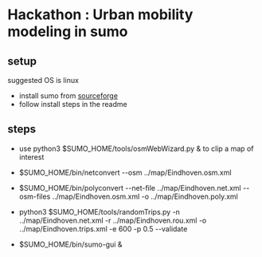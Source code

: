 # Hackathon : Urban mobility modeling in sumo

## setup
suggested OS is linux
* install sumo from [sourceforge](https://sourceforge.net/projects/sumo/) 
* follow install steps in the readme

## steps
* use python3 $SUMO_HOME/tools/osmWebWizard.py & to clip a map of interest
* $SUMO_HOME/bin/netconvert --osm ../map/Eindhoven.osm.xml
* $SUMO_HOME/bin/polyconvert --net-file ../map/Eindhoven.net.xml --osm-files ../map/Eindhoven.osm.xml  -o ../map/Eindhoven.poly.xml
* python3 $SUMO_HOME/tools/randomTrips.py -n ../map/Eindhoven.net.xml -r ../map/Eindhoven.rou.xml -o ../map/Eindhoven.trips.xml -e 600 -p 0.5 --validate

* $SUMO_HOME/bin/sumo-gui & 
